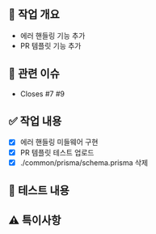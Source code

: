 
## 📌 작업 개요
- 에러 핸들링 기능 추가
- PR 템플릿 기능 추가

## 🔗 관련 이슈

- Closes #7 #9

## ✅ 작업 내용

-[x] 에러 핸들링 미들웨어 구현
-[x] PR 템플릿 테스트 업로드
-[x] ./common/prisma/schema.prisma 삭제

## 🧪 테스트 내용
<!-- 테스트한 방식과 결과를 명시해주세요. -->

## ⚠️ 특이사항
<!-- 리뷰어가 참고해야 할 내용이 있다면 작성해주세요. -->